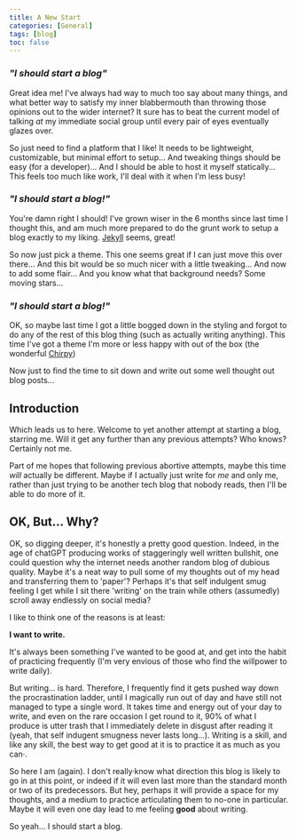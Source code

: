 ```yaml
---
title: A New Start
categories: [General]
tags: [blog]
toc: false
---
```


### *"I should start a blog"*

Great idea me! 
I've always had way to much too say about many things, and what better way to satisfy my inner blabbermouth than throwing those opinions out to the wider internet?
It sure has to beat the current model of talking *at* my immediate social group until every pair of eyes eventually glazes over.

So just need to find a platform that I like!
It needs to be lightweight, customizable, but minimal effort to setup...
And tweaking things should be easy (for a developer)...
And I should be able to host it myself statically...
This feels too much like work, I'll deal with it when I'm less busy!

### *"I should start a blog!"*

You're damn right I should!
I've grown wiser in the 6 months since last time I thought this, and am much more prepared to do the grunt work to setup a blog exactly to my liking.
[Jekyll](https://jekyllrb.com/) seems, great!

So now just pick a theme.
This one seems great if I can just move this over there...
And this bit would be so much nicer with a little tweaking...
And now to add some flair...
And you know what that background needs? Some moving stars...

### *"I should start a blog!"*

OK, so maybe last time I got a little bogged down in the styling and forgot to do any of the rest of this blog thing (such as actually writing anything).
This time I've got a theme I'm more or less happy with out of the box (the wonderful [Chirpy](https://github.com/cotes2020/jekyll-theme-chirpy))

Now just to find the time to sit down and write out some well thought out blog posts...

## Introduction

Which leads us to here.
Welcome to yet another attempt at starting a blog, starring me.
Will it get any further than any previous attempts?
Who knows?
Certainly not me.

Part of me hopes that following previous abortive attempts, maybe this time *will* actually be different.
Maybe if I actually just write for *me* and only me, rather than just trying to be another tech blog that nobody reads, then I'll be able to do more of it.

## OK, But... Why?

OK, so digging deeper, it's honestly a pretty good question.
Indeed, in the age of chatGPT producing works of staggeringly well written bullshit, one could question why the internet needs another random blog of dubious quality.
Maybe it's a neat way to pull some of my thoughts out of my head and transferring them to 'paper'?
Perhaps it's that self indulgent smug feeling I get while I sit there 'writing' on the train while others (assumedly) scroll away endlessly on social media?

I like to think one of the reasons is at least:

**I want to write.**

It's always been something I've wanted to be good at, and get into the habit of practicing frequently (I'm very envious of those who find the willpower to write daily).

But writing... is hard.
Therefore, I frequently find it gets pushed way down the procrastination ladder, until I magically run out of day and have still not managed to type a single word.
It takes time and energy out of your day to write, and even on the rare occasion I get round to it, 90% of what I produce is utter trash that I immediately delete in disgust after reading it (yeah, that self indugent smugness never lasts long...).
Writing is a skill, and like any skill, the best way to get good at it is to practice it as much as you can·.

So here I am (again).
I don't really·know what direction this blog is likely to go in at this point, or indeed if it will even last more than the standard month or two of its predecessors.
But hey, perhaps it will provide a space for my thoughts, and a medium to practice articulating them to no-one in particular.
Maybe it will even one day lead to me feeling **good** about writing.

So yeah... I should start a blog.
